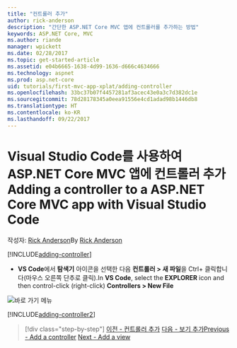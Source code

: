 ```yaml
---
title: "컨트롤러 추가"
author: rick-anderson
description: "간단한 ASP.NET Core MVC 앱에 컨트롤러를 추가하는 방법"
keywords: ASP.NET Core, MVC
ms.author: riande
manager: wpickett
ms.date: 02/28/2017
ms.topic: get-started-article
ms.assetid: e04b6665-1638-4d99-1636-d666c4634666
ms.technology: aspnet
ms.prod: asp.net-core
uid: tutorials/first-mvc-app-xplat/adding-controller
ms.openlocfilehash: 33bc37b07f4457281af3acec43e0a3c7d382dc1e
ms.sourcegitcommit: 78d28178345a0eea91556e4cd1adad98b1446db8
ms.translationtype: HT
ms.contentlocale: ko-KR
ms.lasthandoff: 09/22/2017
---
```

# <a name="adding-a-controller-to-a-aspnet-core-mvc-app-with-visual-studio-code"></a><span data-ttu-id="6d7bb-104">Visual Studio Code를 사용하여 ASP.NET Core MVC 앱에 컨트롤러 추가</span><span class="sxs-lookup"><span data-stu-id="6d7bb-104">Adding a controller to a ASP.NET Core MVC app with Visual Studio Code</span></span>

<span data-ttu-id="6d7bb-105">작성자: [Rick Anderson](https://twitter.com/RickAndMSFT)</span><span class="sxs-lookup"><span data-stu-id="6d7bb-105">By [Rick Anderson](https://twitter.com/RickAndMSFT)</span></span>

[!INCLUDE[adding-controller](../../includes/mvc-intro/adding-controller1.md)]

* <span data-ttu-id="6d7bb-106">**VS Code**에서 **탐색기** 아이콘을 선택한 다음 **컨트롤러 > 새 파일**을 Ctrl+ 클릭합니다(마우스 오른쪽 단추로 클릭).</span><span class="sxs-lookup"><span data-stu-id="6d7bb-106">In **VS Code**, select the **EXPLORER** icon and then  control-click (right-click) **Controllers > New File**</span></span>

 ![바로 가기 메뉴](adding-controller/_static/new_file.png)

[!INCLUDE[adding-controller2](../../includes/mvc-intro/adding-controller2.md)]

>[!div class="step-by-step"]
<span data-ttu-id="6d7bb-108">[이전 - 컨트롤러 추가](start-mvc.md)
[다음 - 보기 추가](adding-view.md)</span><span class="sxs-lookup"><span data-stu-id="6d7bb-108">[Previous - Add a controller](start-mvc.md)
[Next - Add a view](adding-view.md)</span></span>  
